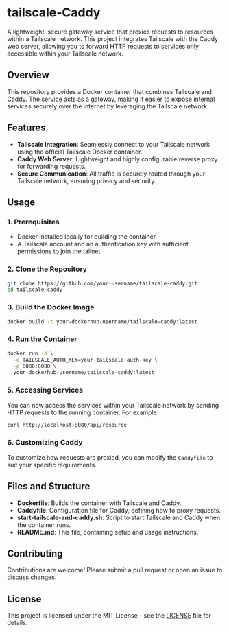 # tailscale-Caddy

A lightweight, secure gateway service that proxies requests to resources within a Tailscale network. This project integrates Tailscale with the Caddy web server, allowing you to forward HTTP requests to services only accessible within your Tailscale network.

## Overview

This repository provides a Docker container that combines Tailscale and Caddy. The service acts as a gateway, making it easier to expose internal services securely over the internet by leveraging the Tailscale network.

## Features

- **Tailscale Integration**: Seamlessly connect to your Tailscale network using the official Tailscale Docker container.
- **Caddy Web Server**: Lightweight and highly configurable reverse proxy for forwarding requests.
- **Secure Communication**: All traffic is securely routed through your Tailscale network, ensuring privacy and security.

## Usage

### 1. Prerequisites

- Docker installed locally for building the container.
- A Tailscale account and an authentication key with sufficient permissions to join the tailnet.

### 2. Clone the Repository

```bash
git clone https://github.com/your-username/tailscale-caddy.git
cd tailscale-caddy
```

### 3. Build the Docker Image

```bash
docker build -t your-dockerhub-username/tailscale-caddy:latest .
```

### 4. Run the Container

```bash
docker run -d \
  -e TAILSCALE_AUTH_KEY=your-tailscale-auth-key \
  -p 8080:8080 \
  your-dockerhub-username/tailscale-caddy:latest
```

### 5. Accessing Services

You can now access the services within your Tailscale network by sending HTTP requests to the running container. For example:

```bash
curl http://localhost:8080/api/resource
```

### 6. Customizing Caddy

To customize how requests are proxied, you can modify the `Caddyfile` to suit your specific requirements.

## Files and Structure

- **Dockerfile**: Builds the container with Tailscale and Caddy.
- **Caddyfile**: Configuration file for Caddy, defining how to proxy requests.
- **start-tailscale-and-caddy.sh**: Script to start Tailscale and Caddy when the container runs.
- **README.md**: This file, containing setup and usage instructions.

## Contributing

Contributions are welcome! Please submit a pull request or open an issue to discuss changes.

## License

This project is licensed under the MIT License - see the [LICENSE](LICENSE) file for details.
```
